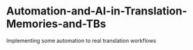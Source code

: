 # Automation-and-AI-in-Translation-Memories-and-TBs
Implementing some automation to real translation workflows
